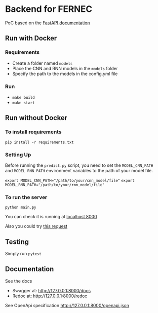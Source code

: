 # Backend for FERNEC
PoC based on the [FastAPI documentation](https://fastapi.tiangolo.com/tutorial/)

## Run with Docker

### Requirements

- Create a folder named `models`
- Place the CNN and RNN models in the `models` folder
- Specify the path to the models in the config.yml file 

### Run

- ```make build```
- ```make start```

## Run without Docker

### To install requirements

`pip install -r requirements.txt`

### Setting Up

Before running the `predict.py` script, you need to set the `MODEL_CNN_PATH` and `MODEL_RNN_PATH` environment variables to the path of your model file.

```export MODEL_CNN_PATH="/path/to/your/cnn_model/file"```
```export MODEL_RNN_PATH="/path/to/your/rnn_model/file"```

### To run the server

`python main.py`

You can check it is running at [localhost 8000](http://127.0.0.1:8000)


Also you could try [this request](http://127.0.0.1:8000/items/5?q=somequery)

## Testing

Simply run `pytest`

## Documentation

See the docs
- Swagger at: http://127.0.0.1:8000/docs
- Redoc at: http://127.0.0.1:8000/redoc

See OpenApi specification
http://127.0.0.1:8000/openapi.json
